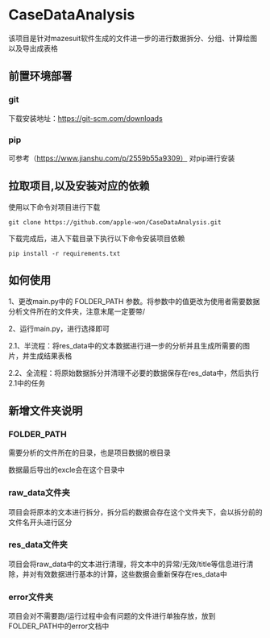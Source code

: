 # CaseDataAnalysis
该项目是针对mazesuit软件生成的文件进一步的进行数据拆分、分组、计算绘图以及导出成表格

## 前置环境部署
### git
下载安装地址：https://git-scm.com/downloads
### pip
可参考（https://www.jianshu.com/p/2559b55a9309） 对pip进行安装


## 拉取项目,以及安装对应的依赖
使用以下命令对项目进行下载

    git clone https://github.com/apple-won/CaseDataAnalysis.git
    
下载完成后，进入下载目录下执行以下命令安装项目依赖

    pip install -r requirements.txt


## 如何使用
1、更改main.py中的 FOLDER_PATH 参数。将参数中的值更改为使用者需要数据分析文件所在的文件夹，注意末尾一定要带/

2、运行main.py，进行选择即可

2.1、半流程：将res_data中的文本数据进行进一步的分析并且生成所需要的图片，并生成结果表格

2.2、全流程：将原始数据拆分并清理不必要的数据保存在res_data中，然后执行2.1中的任务

## 新增文件夹说明
### FOLDER_PATH
需要分析的文件所在的目录，也是项目数据的根目录

数据最后导出的excle会在这个目录中
### raw_data文件夹
项目会将原本的文本进行拆分，拆分后的数据会存在这个文件夹下，会以拆分前的文件名开头进行区分
### res_data文件夹
项目会将raw_data中的文本进行清理，将文本中的异常/无效/title等信息进行清除，并对有效数据进行基本的计算，这些数据会重新保存在res_data中

### error文件夹
项目会对不需要跑/运行过程中会有问题的文件进行单独存放，放到FOLDER_PATH中的error文档中
